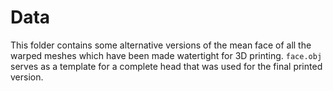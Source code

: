 # Data

This folder contains some alternative versions of the mean face of all the warped meshes which have been made watertight for 3D printing. `face.obj` serves as a template for a complete head that was used for the final printed version.
